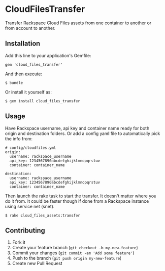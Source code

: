 # CloudFilesTransfer

Transfer Rackspace Cloud Files assets from one container to another or from account to another.

## Installation

Add this line to your application's Gemfile:

    gem 'cloud_files_transfer'

And then execute:

    $ bundle

Or install it yourself as:

    $ gem install cloud_files_transfer

## Usage

Have Rackspace username, api key and container name ready for both origin and destination folders.
Or add a config yaml file to automatically pick the info from:

```
# config/cloudfiles.yml
origin:
  username: rackspace_username
  api_key: 1234567890abcdefghijklmnopqrstuv
  container: container_name

destination:
  username: rackspace_username
  api_key: 1234567890abcdefghijklmnopqrstuv
  container: container_name
```

Then launch the rake task to start the transfer. It doesn't matter where you do it from. It could be faster though if done from a Rackspace instance using service net (snet).

    $ rake cloud_files_assets:transfer

## Contributing

1. Fork it
2. Create your feature branch (`git checkout -b my-new-feature`)
3. Commit your changes (`git commit -am 'Add some feature'`)
4. Push to the branch (`git push origin my-new-feature`)
5. Create new Pull Request
